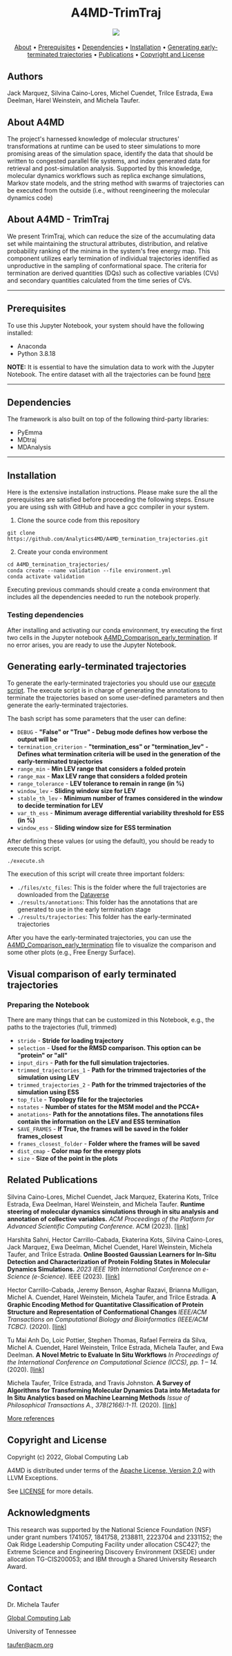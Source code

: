 <h1 align="center">  
  A4MD-TrimTraj
  <h4 align="center">

  <a href="https://analytics4md.org/"><img src="https://avatars.githubusercontent.com/u/32650548?s=200&v=4"/></a>

  </h4>
</h1>

<p align="center">
  <a href="#about">About</a> •
  <a href="#prerequisites">Prerequisites</a> •
  <a href="#dependencies">Dependencies</a> •
  <a href="#installation">Installation</a> •
  <a href="#generating-early-terminated-trajectories">Generating early-terminated trajectories</a> •
  <a href="#related-publications">Publications</a> •
  <a href="#copyright-and-license">Copyright and License</a>
</p>

## Authors
Jack Marquez, Silvina Caino-Lores, Michel Cuendet, Trilce Estrada, Ewa Deelman, Harel Weinstein, and Michela Taufer.

## About A4MD

The project's harnessed knowledge of molecular structures' transformations at runtime can be used to steer simulations to more promising areas of the simulation space, identify the data that should be written to congested parallel file systems, and index generated data for retrieval and post-simulation analysis. Supported by this knowledge, molecular dynamics workflows such as replica exchange simulations, Markov state models, and the string method with swarms of trajectories can be executed from the outside (i.e., without reengineering the molecular dynamics code) 

## About A4MD - TrimTraj

We present TrimTraj, which can reduce the size of the accumulating data set while maintaining the structural attributes, distribution, and relative probability ranking of the minima in the system's free energy map. This component utilizes early termination of individual trajectories identified as unproductive in the sampling of conformational space. The criteria for termination are derived quantities (DQs) such as collective variables (CVs) and secondary quantities calculated from the time series of CVs. 

---
## Prerequisites

To use this Jupyter Notebook, your system should have the following installed:
- Anaconda
- Python 3.8.18

**NOTE:** It is essential to have the simulation data to work with the Jupyter Notebook. The entire dataset with all the trajectories can be found [here](https://doi.org/10.7910/DVN/ML5607)

---
## Dependencies

The framework is also built on top of the following third-party libraries: 
- PyEmma
- MDtraj
- MDAnalysis

---
## Installation

Here is the extensive installation instructions. Please make sure the all the prerequisites are satisfied before proceeding the following steps.
Ensure you are using ssh with GitHub and have a gcc compiler in your system. 

1. Clone the source code from this repository

```
git clone https://github.com/Analytics4MD/A4MD_termination_trajectories.git
```

2. Create your conda environment 

```
cd A4MD_termination_trajectories/
conda create --name validation --file environment.yml
conda activate validation
```
Executing previous commands should create a conda environment that includes all the dependencies needed to run the notebook properly.

### Testing dependencies
After installing and activating our conda environment, try executing the first two cells in the Jupyter notebook [A4MD_Comparison_early_termination](./A4MD_Comparison_early_termination.ipynb). If no error arises, you are ready to use the Jupyter Notebook. 

## Generating early-terminated trajectories

To generate the early-terminated trajectories you should use our [execute script](./execute.sh). The execute script is in charge of generating the annotations to terminate the trajectories based on some user-defined parameters and then generate the early-terminated trajectories. 

The bash script has some parameters that the user can define:

* `DEBUG` - **"False" or "True" -  Debug mode defines how verbose the output will be**
* `termination_criterion` - **"termination_ess"  or "termination_lev" - Defines what termination criteria will be used in the generation of the early-terminated trajectories**
* `range_min` - **Min LEV range that considers a folded protein**
* `range_max` - **Max LEV range that considers a folded protein**
* `range_tolerance` - **LEV tolerance to remain in range (in %)**
* `window_lev` - **Sliding window size for LEV**
* `stable_th_lev` - **Minimum number of frames considered in the window to decide termination for LEV**
* `var_th_ess` - **Minimum average differential variability threshold for ESS (in %)**
* `window_ess` - **Sliding window size for ESS termination**

After defining these values (or using the default), you should be ready to execute this script.

```
./execute.sh
```
The execution of this script will create three important folders:

* `./files/xtc_files`: This is the folder where the full trajectories are downloaded from the [Dataverse](https://doi.org/10.7910/DVN/ML5607)
* `./results/annotations`: This folder has the annotations that are generated to use in the early termination stage
* `./results/trajectories`: This folder has the early-terminated trajectories

After you have the early-terminated trajectories, you can use the [A4MD_Comparison_early_termination](./A4MD_Comparison_early_termination.ipynb) file to visualize the comparison and some other plots (e.g., Free Energy Surface).


## Visual comparison of early terminated trajectories

### Preparing the Notebook

There are many things that can be customized in this Notebook, e.g., the paths to the trajectories (full, trimmed)

* `stride` - **Stride for loading trajectory**
* `selection` - **Used for the RMSD comparison. This option can be "protein" or "all"**
* `input_dirs` - **Path for the full simulation trajectories.**
* `trimmed_trajectories_1` - **Path for the trimmed trajectories of the simulation using LEV**
* `trimmed_trajectories_2` - **Path for the trimmed trajectories of the simulation using ESS**
* `top_file` - **Topology file for the trajectories**
* `nstates` - **Number of states for the MSM model and the PCCA+**
* `anotations`- **Path for the annotations files. The annotations files contain the information on the LEV and ESS termination**
* `SAVE_FRAMES` - **If True, the frames will be saved in the folder frames_closest**
* `frames_closest_folder` - **Folder where the frames will be saved**
* `dist_cmap` - **Color map for the energy plots**
* `size` - **Size of the point in the plots**


## Related Publications

<i class="fa fa-file-text-o"></i> Silvina Caino-Lores, Michel Cuendet, Jack Marquez, Ekaterina Kots, Trilce Estrada, Ewa Deelman, Harel Weinstein, and Michela Taufer.
<b>Runtime steering of molecular dynamics simulations through in situ analysis and annotation of collective variables.</b>
<i>ACM Proceedings of the Platform for Advanced Scientific Computing Conference.</i>
ACM (2023). <a href="https://dl.acm.org/doi/pdf/10.1145/3592979.3593420" target="_blank">[link]</a>

<i class="fa fa-file-text-o"></i> Harshita Sahni, Hector Carrillo-Cabada, Ekaterina Kots, Silvina Caino-Lores, Jack Marquez, Ewa Deelman, Michel Cuendet, Harel Weinstein, Michela Taufer, and Trilce Estrada.
<b>Online Boosted Gaussian Learners for In-Situ Detection and Characterization of Protein Folding States in Molecular Dynamics Simulations.</b>
<i>2023 IEEE 19th International Conference on e-Science (e-Science).</i>
IEEE (2023). <a href="https://ieeexplore.ieee.org/stamp/stamp.jsp?tp=&arnumber=10254895" target="_blank">[link]</a>

<i class="fa fa-file-text-o"></i> Hector Carrillo-Cabada, Jeremy Benson, Asghar Razavi, Brianna Mulligan, Michel A. Cuendet, Harel Weinstein, Michela Taufer, and Trilce Estrada.
<b>A Graphic Encoding Method for Quantitative Classification of Protein Structure and Representation of Conformational Changes</b>
<i>IEEE/ACM Transactions on Computational Biology and Bioinformatics (IEEE/ACM TCBC).</i>
(2020). <a href="https://ieeexplore.ieee.org/document/8859247/" target="_blank">[link]</a>

<i class="fa fa-file-text-o"></i> Tu Mai Anh Do, Loic Pottier, Stephen Thomas, Rafael Ferreira da Silva, Michel A. Cuendet, Harel Weinstein, Trilce Estrada, Michela Taufer, and Ewa Deelman.
<b>A Novel Metric to Evaluate In Situ Workflows</b>
<i>In Proceedings of the International Conference on Computational Science (ICCS), pp. 1 – 14.</i>
(2020). <a href="https://scitech.isi.edu/wordpress/wp-content/papercite-data/pdf/do2020iccs.pdf" target="_blank">[link]</a>

<i class="fa fa-file-text-o"></i> Michela Taufer, Trilce Estrada, and Travis Johnston.
<b>A Survey of Algorithms for Transforming Molecular Dynamics Data into Metadata for In Situ Analytics based on Machine Learning Methods</b>
<i>Issue of Philosophical Transactions A., 378(2166):1-11.</i>
(2020). <a href="https://royalsocietypublishing.org/doi/full/10.1098/rsta.2019.0063" target="_blank">[link]</a>

[More references](https://analytics4md.org/)

## Copyright and License


Copyright (c) 2022, Global Computing Lab

A4MD is distributed under terms of the [Apache License, Version 2.0](http://www.apache.org/licenses/LICENSE-2.0) with LLVM Exceptions.

See [LICENSE](https://github.com/Analytics4MD/A4MD/blob/PASC/LICENSE) for more details.

## Acknowledgments

This research was supported by the National Science Foundation (NSF) under grant numbers 1741057, 1841758, 2138811, 2223704 and 2331152; 
the Oak Ridge Leadership Computing Facility under allocation CSC427; 
the Extreme Science and Engineering Discovery Environment (XSEDE) under allocation TG-CIS200053;
and IBM through a Shared University Research Award.

## Contact 
Dr. Michela Taufer

[Global Computing Lab](https://globalcomputing.group/)

University of Tennessee

taufer@acm.org
